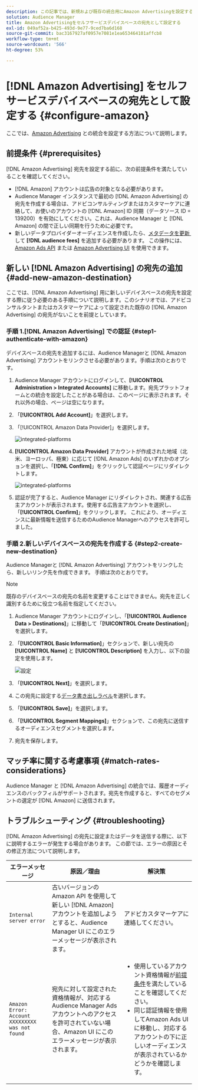 ```yaml
---
description: この記事では、新規および既存の統合用にAmazon Advertisingを設定する方法について説明します。
solution: Audience Manager
title: Amazon Advertisingをセルフサービスデバイスベースの宛先として設定する
exl-id: 049af52a-b425-493d-9e77-9ced7ba6d168
source-git-commit: bac3167927af0957e7081e1ea653464101affcb8
workflow-type: tm+mt
source-wordcount: '566'
ht-degree: 53%

---
```


# [!DNL Amazon Advertising] をセルフサービスデバイスベースの宛先として設定する  {#configure-amazon}

ここでは、[Amazon Advertising](https://advertising.amazon.com/API/docs/en-us) との統合を設定する方法について説明します。

## 前提条件 {#prerequisites}

[!DNL Amazon Advertising] 宛先を設定する前に、次の前提条件を満たしていることを確認してください。

* [!DNL Amazon] アカウントは広告の対象となる必要があります。
* Audience Manager インスタンスで最初の [!DNL Amazon Advertising] の宛先を作成する場合は、アドビコンサルティングまたはカスタマーケアに連絡して、お使いのアカウントの [!DNL Amazon] ID 同期（データソース ID = 139200）を有効にしてください。これは、Audience Manager と [!DNL Amazon] の間で正しい同期を行うために必要です。
* 新しいデータプロバイダーオーディエンスを作成したら、[&#x200B; メタデータを更新 &#x200B;](https://advertising.amazon.com/API/docs/en-us/data-provider/openapi#tag/Metadata/paths/~1v2~1dp~1audiencemetadata~1%7BaudienceId%7D/put) して **[!DNL audience fees]** を追加する必要があります。 この操作には、[Amazon Ads API](https://advertising.amazon.com/API/docs/en-us/guides/onboarding/apply-for-access) または [Amazon Advertising UI](https://advertising.amazon.com/) を使用できます。

## 新しい [!DNL Amazon Advertising] の宛先の追加 {#add-new-amazon-destination}

ここでは、[!DNL Amazon Advertising] 用に新しいデバイスベースの宛先を設定する際に従う必要のある手順について説明します。このシナリオでは、アドビコンサルタントまたはカスタマーケアによって設定された既存の [!DNL Amazon Advertising] の宛先がないことを前提としています。

### 手順 1.[!DNL Amazon Advertising] での認証  {#step1-authenticate-with-amazon}

デバイスベースの宛先を追加するには、Audience Managerと [!DNL Amazon Advertising] アカウントをリンクさせる必要があります。手順は次のとおりです。

1. Audience Manager アカウントにログインして、**[!UICONTROL Administration > Integrated Accounts]** に移動します。宛先プラットフォームとの統合を設定したことがある場合は、このページに表示されます。それ以外の場合、ページは空になります。
1. 「**[!UICONTROL Add Account]**」を選択します。
1. 「[!UICONTROL Amazon Data Provider]」を選択します。

   ![integrated-platforms](assets/dbd-amazon-without-options.png)

1. **[!UICONTROL Amazon Data Provider]** アカウントが作成された地域（北米、ヨーロッパ、極東）に応じて [!DNL Amazon Ads] のいずれかのオプションを選択し、「**[!DNL Confirm]**」をクリックして認証ページにリダイレクトします。

   ![integrated-platforms](assets/dbd-amazon-with-options.png)

1. 認証が完了すると、Audience Manager にリダイレクトされ、関連する広告主アカウントが表示されます。使用する広告主アカウントを選択し、「**[!UICONTROL Confirm]**」をクリックします。 これにより、オーディエンスに最新情報を送信するためのAudience Managerへのアクセスを許可しました。

### 手順 2.新しいデバイスベースの宛先を作成する {#step2-create-new-destination}

Audience Managerと [!DNL Amazon Advertising] アカウントをリンクしたら、新しいリンク先を作成できます。 手順は次のとおりです。

>[!NOTE]
>
>既存のデバイスベースの宛先の名前を変更することはできません。宛先を正しく識別するために役立つ名前を指定してください。

1. Audience Manager アカウントにログインし、「**[!UICONTROL Audience Data > Destinations]**」に移動して「**[!UICONTROL Create Destination]**」を選択します。
1. 「**[!UICONTROL Basic Information]**」セクションで、新しい宛先の **[!UICONTROL Name]** と **[!UICONTROL Description]** を入力し、以下の設定を使用します。

   ![設定](assets/dbd-new-account-amazon.png)

1. 「**[!UICONTROL Next]**」を選択します。
1. この宛先に設定する[データ書き出しラベル](/help/using/features/data-export-controls.md#controls-labels)を選択します。
1. 「**[!UICONTROL Save]**」を選択します。
1. 「**[!UICONTROL Segment Mappings]**」セクションで、この宛先に送信するオーディエンスセグメントを選択します。
1. 宛先を保存します。

## マッチ率に関する考慮事項 {#match-rates-considerations}

Audience Manager と [!DNL Amazon Advertising] の統合では、履歴オーディエンスのバックフィルがサポートされます。宛先を作成すると、すべてのセグメントの選定が [!DNL Amazon] に送信されます。

## トラブルシューティング {#troubleshooting}

[!DNL Amazon Advertising] の宛先に設定またはデータを送信する際に、以下に説明するエラーが発生する場合があります。 この節では、エラーの原因とその修正方法について説明します。

| エラーメッセージ | 原因／理由 | 解決策 |
|---|---|---|
| `Internal server error` | 古いバージョンのAmazon API を使用して新しい [!DNL Amazon] アカウントを追加しようとすると、Audience Manager UI にこのエラーメッセージが表示されます。 | アドビカスタマーケアに連絡してください。 |
| `Amazon Error: Account XXXXXXXXX was not found` | 宛先に対して設定された資格情報が、対応するAudience Manager Ads アカウントへのアクセスを許可されていない場合、Amazon UI にこのエラーメッセージが表示されます。 | <ul><li>使用しているアカウント資格情報が[前提条件](#prerequisites)を満たしていることを確認してください。</li><li>同じ認証情報を使用してAmazon Ads UI に移動し、対応するアカウントの下に正しいオーディエンスが表示されているかどうかを確認します。 </li></ul> |
